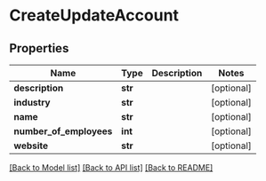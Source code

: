 # CreateUpdateAccount

## Properties
Name | Type | Description | Notes
------------ | ------------- | ------------- | -------------
**description** | **str** |  | [optional] 
**industry** | **str** |  | [optional] 
**name** | **str** |  | [optional] 
**number_of_employees** | **int** |  | [optional] 
**website** | **str** |  | [optional] 

[[Back to Model list]](../README.md#documentation-for-models) [[Back to API list]](../README.md#documentation-for-api-endpoints) [[Back to README]](../README.md)

